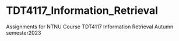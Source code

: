 # TDT4117_Information_Retrieval
Assignments for NTNU Course TDT4117 Information Retrieval Autumn semester2023
